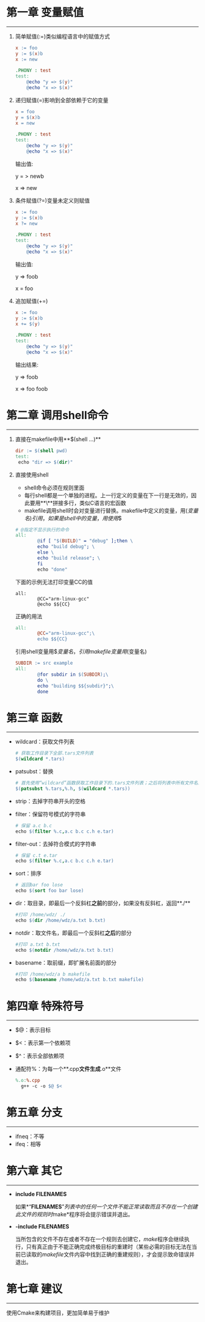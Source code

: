 # 第一章 变量赋值

***

1. 简单赋值(:=)类似编程语言中的赋值方式

   ```makefile
   x := foo
   y := $(x)b
   x := new
    
   .PHONY : test
   test:
       @echo "y => $(y)"
       @echo "x => $(x)"
   ```

2. 递归赋值(=)影响到全部依赖于它的变量

   ```makefile
   x = foo
   y = $(x)b
   x = new
    
   .PHONY : test
   test:
       @echo "y => $(y)"
       @echo "x => $(x)"
   ```

   输出值:

   y = > newb

   x => new

3. 条件赋值(?=)变量未定义则赋值

   ```makefile
   x := foo
   y := $(x)b
   x ?= new
    
   .PHONY : test
   test:
       @echo "y => $(y)"
       @echo "x => $(x)"
   ```

   输出值:

   y => foob

   x = foo

4. 追加赋值(+=)

   ```makefile
   x := foo
   y := $(x)b
   x += $(y)
    
   .PHONY : test
   test:
       @echo "y => $(y)"
       @echo "x => $(x)"
   ```

   输出结果:

   y => foob

   x => foo foob



# 第二章 调用shell命令

***

1. 直接在makefile中用**$(shell ...)**

   ```makefile
   dir := $(shell pwd)
   test:
   	echo "dir => $(dir)"
   ```

2. 直接使用shell

   - shell命令必须在规则里面
   - 每行shell都是一个单独的进程。上一行定义的变量在下一行是无效的，因此要用**\\**拼接多行，类似C语言的宏函数
   - makefile调用shell时会对变量进行替换。makefile中定义的变量，用$(变量名)引用，如果是shell中的变量，用使用$$

   ```makefile
   # @指定不显示执行的命令
   all:
           @if [ "$(BUILD)" = "debug" ];then \
           echo "build debug"; \
           else \
           echo "build release"; \
           fi
           echo "done"
   ```

   下面的示例无法打印变量CC的值

   ```
   all:
           @CC="arm-linux-gcc"
           @echo $${CC}
   ```

   正确的用法

   ```makefile
   all:
           @CC="arm-linux-gcc";\
           echo $${CC}
   ```

   引用shell变量用$${变量名}，引用makefile变量用$(变量名)

   ```makefile
   SUBDIR := src example
   all:
           @for subdir in $(SUBDIR);\
           do \
           echo "building $${subdir}";\
           done
   ```



# 第三章 函数

***

+ wildcard：获取文件列表

  ```makefile
  # 获取工作目录下全部.tars文件列表
  $(wildcard *.tars)
  ```

+ patsubst：替换

  ```makefile
  # 首先使用“wildcard”函数获取工作目录下的.tars文件列表；之后将列表中所有文件名的后缀.tars替换为.h。这样我们就可以得到在当前目录可生成的.h文件列表
  $(patsubst %.tars,%.h, $(wildcard *.tars))
  ```

+ strip：去掉字符串开头的空格

+ filter：保留符号模式的字符串

  ```makefile
  # 保留 a.c b.c
  echo $(filter %.c,a.c b.c c.h e.tar)
  ```

+ filter-out：去掉符合模式的字符串

  ```makefile
  # 保留 c.t e.tar
  echo $(filter %.c,a.c b.c c.h e.tar)
  ```

+ sort：排序

  ```makefile
  # 返回bar foo lose
  echo $(sort foo bar lose)
  ```

+ dir：取目录，即最后一个反斜杠**之前**的部分，如果没有反斜杠，返回**./**

  ```makefile
  #打印 /home/wdz/ ./
  echo $(dir /home/wdz/a.txt b.txt)
  ```

+ notdir：取文件名，即最后一个反斜杠**之后**的部分

  ```makefile
  #打印 a.txt b.txt
  echo $(notdir /home/wdz/a.txt b.txt)
  ```

+ basename：取前缀，即扩展名前面的部分

  ```makefile
  #打印 /home/wdz/a b makefile
  echo $(basename /home/wdz/a.txt b.txt makefile)
  ```



# 第四章 特殊符号

***

+ $@：表示目标

+ $<：表示第一个依赖项

+ $^：表示全部依赖项

+ 通配符%：为每一个**.cpp**文件生成**.o**文件

  ```makefile
  %.o:%.cpp
  	g++ -c -o $@ $<
  ```

# 第五章 分支

***

+ ifneq：不等
+ ifeq：相等

# 第六章 其它

***

+ **include FILENAMES**

  如果*“**FILENAMES**”*列表中的任何一个文件不能正常读取而且不存在一个创建此文件的规则时*make*程序将会提示错误并退出。

+ **-include FILENAMES**

  当所包含的文件不存在或者不存在一个规则去创建它，*make*程序会继续执行，只有真正由于不能正确完成终极目标的重建时（某些必需的目标无法在当前已读取的*makefile*文件内容中找到正确的重建规则），才会提示致命错误并退出。



# 第七章 建议

***

使用Cmake来构建项目，更加简单易于维护


